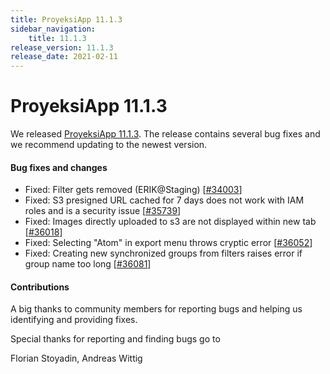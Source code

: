 ```yaml
---
title: ProyeksiApp 11.1.3
sidebar_navigation:
    title: 11.1.3
release_version: 11.1.3
release_date: 2021-02-11
---
```


# ProyeksiApp 11.1.3

We released [ProyeksiApp 11.1.3](https://community.proyeksiapp.com/versions/1469).
The release contains several bug fixes and we recommend updating to the newest version.

<!--more-->
#### Bug fixes and changes

- Fixed: Filter gets removed (ERIK@Staging) \[[#34003](https://community.proyeksiapp.com/wp/34003)\]
- Fixed: S3 presigned URL cached for 7 days does not work with IAM roles and is a security issue \[[#35739](https://community.proyeksiapp.com/wp/35739)\]
- Fixed: Images directly uploaded to s3 are not displayed within new tab \[[#36018](https://community.proyeksiapp.com/wp/36018)\]
- Fixed: Selecting "Atom" in export menu throws cryptic error \[[#36052](https://community.proyeksiapp.com/wp/36052)\]
- Fixed: Creating new synchronized groups from filters raises error if group name too long \[[#36081](https://community.proyeksiapp.com/wp/36081)\]

#### Contributions
A big thanks to community members for reporting bugs and helping us identifying and providing fixes.

Special thanks for reporting and finding bugs go to

Florian Stoyadin, Andreas Wittig

